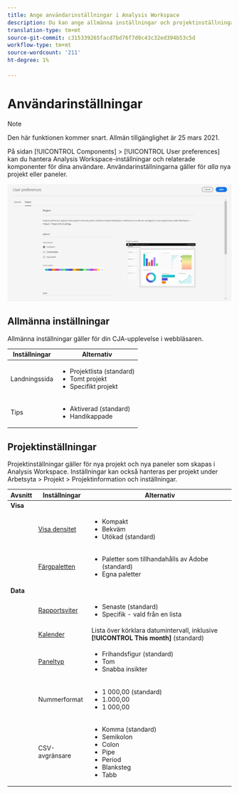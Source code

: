 ```yaml
---
title: Ange användarinställningar i Analysis Workspace
description: Du kan ange allmänna inställningar och projektinställningar för användare.
translation-type: tm+mt
source-git-commit: c315339265facd7bd76f7d0c43c32ed394b53c5d
workflow-type: tm+mt
source-wordcount: '211'
ht-degree: 1%

---
```



# Användarinställningar

>[!NOTE]
>
>Den här funktionen kommer snart. Allmän tillgänglighet är 25 mars 2021.

På sidan [!UICONTROL Components] > [!UICONTROL User preferences] kan du hantera Analysis Workspace-inställningar och relaterade komponenter för dina användare. Användarinställningarna gäller för *alla* nya projekt eller paneler.

![Användarinställningar](assets/user-preferences.png)

## Allmänna inställningar

Allmänna inställningar gäller för din CJA-upplevelse i webbläsaren.

| Inställningar | Alternativ |
| --- | --- |
| Landningssida | <ul><li>Projektlista (standard)</li><li>Tomt projekt</li><li>Specifikt projekt</li></ul> |
| Tips | <ul><li>Aktiverad (standard)</li><li>Handikappade</li></ul> |

## Projektinställningar

Projektinställningar gäller för nya projekt och nya paneler som skapas i Analysis Workspace. Inställningar kan också hanteras per projekt under Arbetsyta > Projekt > Projektinformation och inställningar.

| Avsnitt | Inställningar | Alternativ |
| --- | --- | --- |
| **Visa** |  |  |
|  | [Visa densitet](https://experienceleague.adobe.com/docs/analytics-platform/using/cja-workspace/build-workspace-project/view-density.html) | <ul><li>Kompakt</li><li>Bekväm</li><li>Utökad (standard)</li></ul> |
|  | [Färgpaletten](https://experienceleague.adobe.com/docs/analytics-platform/using/cja-workspace/build-workspace-project/color-palettes.html) | <ul><li>Paletter som tillhandahålls av Adobe (standard)</li><li>Egna paletter</li></ul> |
| **Data** |  |  |
|  | [Rapportsviter](https://experienceleague.adobe.com/docs/analytics-platform/using/cja-workspace/panels/panels.html?#report-suite) | <ul><li>Senaste (standard)</li><li>Specifik - vald från en lista</li></ul> |
|  | [Kalender](https://experienceleague.adobe.com/docs/analytics-platform/using/cja-workspace/panels/panels.html?#calendar) | Lista över körklara datumintervall, inklusive **[!UICONTROL This month]** (standard) |
|  | [Paneltyp](https://experienceleague.adobe.com/docs/analytics-platform/using/cja-workspace/panels/panels.html) | <ul><li>Frihandsfigur (standard)</li><li>Tom</li><li>Snabba insikter</li></ul> |
|  | Nummerformat | <ul><li>1 000,00 (standard)</li><li>1.000,00</li><li>1 000,00</li></ul> |
|  | CSV-avgränsare | <ul><li>Komma (standard)</li><li>Semikolon</li><li>Colon</li><li>Pipe</li><li>Period</li><li>Blanksteg</li><li>Tabb</li></ul> |